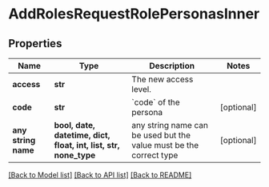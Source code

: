 # AddRolesRequestRolePersonasInner


## Properties
Name | Type | Description | Notes
------------ | ------------- | ------------- | -------------
**access** | **str** | The new access level. | 
**code** | **str** | &#x60;code&#x60; of the persona | [optional] 
**any string name** | **bool, date, datetime, dict, float, int, list, str, none_type** | any string name can be used but the value must be the correct type | [optional]

[[Back to Model list]](../README.md#documentation-for-models) [[Back to API list]](../README.md#documentation-for-api-endpoints) [[Back to README]](../README.md)


